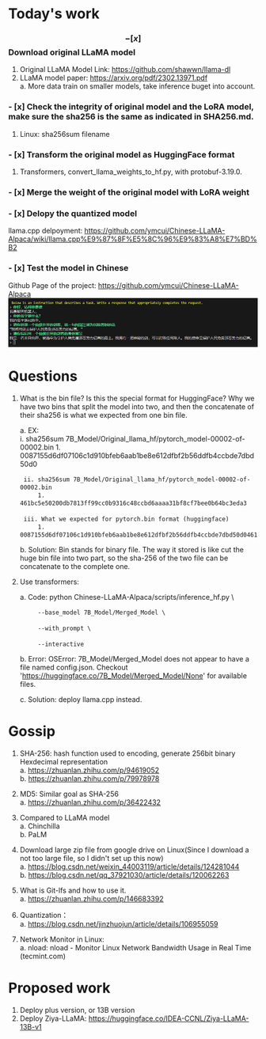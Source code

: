 # Today's work
### $$ - [x] $$ Download original LLaMA model
1. Original LLaMA Model Link: https://github.com/shawwn/llama-dl  
2. LLaMA model paper: https://arxiv.org/pdf/2302.13971.pdf  
    a. More data train on smaller models, take inference buget into account.
    
### - [x] Check the integrity of original model and the LoRA model, make sure the sha256 is the same as indicated in SHA256.md.
1. Linux: sha256sum filename

### - [x] Transform the original model as HuggingFace format
1. Transformers, convert_llama_weights_to_hf.py, with protobuf-3.19.0.

### - [x] Merge the weight of the original model with LoRA weight

### - [x] Delopy the quantized model
llama.cpp delpoyment: https://github.com/ymcui/Chinese-LLaMA-Alpaca/wiki/llama.cpp%E9%87%8F%E5%8C%96%E9%83%A8%E7%BD%B2

### - [x] Test the model in Chinese
Github Page of the project: https://github.com/ymcui/Chinese-LLaMA-Alpaca  
![Conversation test](Screenshots/2023-06-05-pic1.png)

# Questions
1. What is the bin file? Is this the special format for HuggingFace? Why we have two bins that split the model into two, and then the concatenate of their sha256 is what we expected from one bin file. 

    a. EX:  
        i. sha256sum 7B_Model/Original_llama_hf/pytorch_model-00002-of-00002.bin 
            1. 0087155d6df07106c1d910bfeb6aab1be8e612dfbf2b56ddfb4ccbde7dbd50d0  
           
        ii. sha256sum 7B_Model/Original_llama_hf/pytorch_model-00002-of-00002.bin  
            1. 461bc5e50200db7813ff99cc0b9316c48ccbd6aaaa31bf8cf7bee0b64bc3eda3  
            
        iii. What we expected for pytorch.bin format (huggingface)  
            1. 0087155d6df07106c1d910bfeb6aab1be8e612dfbf2b56ddfb4ccbde7dbd50d0461bc5e50200db7813ff99cc0b9316c48ccbd6aaaa31bf8cf7bee0b64bc3eda3  
            
    b. Solution: Bin stands for binary file. The way it stored is like cut the huge bin file into two part, so the sha-256 of the two file can be concatenate to the complete one.  
    
2. Use transformers:

    a. Code: python Chinese-LLaMA-Alpaca/scripts/inference_hf.py \ 
    
            --base_model 7B_Model/Merged_Model \  
            
            --with_prompt \  
            
            --interactive  
            
    b. Error: OSError: 7B_Model/Merged_Model does not appear to have a file named config.json. Checkout 'https://huggingface.co/7B_Model/Merged_Model/None' for available files.  
    
    c. Solution: deploy llama.cpp instead.  

# Gossip
1. SHA-256: hash function used to encoding, generate 256bit binary Hexdecimal representation  
    a. https://zhuanlan.zhihu.com/p/94619052  
    b. https://zhuanlan.zhihu.com/p/79978978  
    
2. MD5: Similar goal as SHA-256  
    a. https://zhuanlan.zhihu.com/p/36422432  
3. Compared to LLaMA model  
    a. Chinchilla  
    b. PaLM  
4. Download large zip file from google drive on Linux(Since I download a not too large file, so I didn't set up this now)  
    a. https://blog.csdn.net/weixin_44003119/article/details/124281044  
    b. https://blog.csdn.net/qq_37921030/article/details/120062263  
5. What is Git-lfs and how to use it.  
    a. https://zhuanlan.zhihu.com/p/146683392  
6. Quantization：  
    a. https://blog.csdn.net/jinzhuojun/article/details/106955059  
7. Network Monitor in Linux:  
    a. nload: nload - Monitor Linux Network Bandwidth Usage in Real Time (tecmint.com)  
    
# Proposed work  
1. Deploy plus version, or 13B version  
2. Deploy Ziya-LLaMA: https://huggingface.co/IDEA-CCNL/Ziya-LLaMA-13B-v1  
